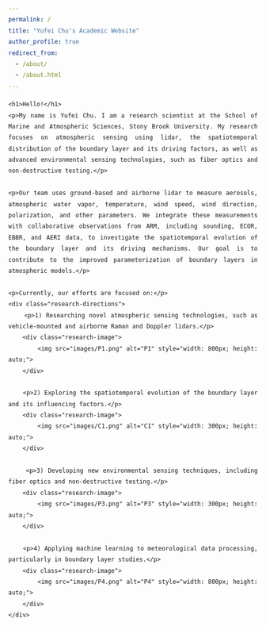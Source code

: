 ```yaml
---
permalink: /
title: "Yufei Chu's Academic Website"
author_profile: true
redirect_from: 
  - /about/
  - /about.html
---
```



<html lang="en">
<head>
    <meta charset="UTF-8">
    <meta name="viewport" content="width=device-width, initial-scale=1.0">
    <title>Yufei Chu Homepage</title>
    <style>
        body {
            font-family: 'Caveat', cursive; /* More rounded and fluid handwritten-style font */
            text-align: justify;
            padding: 20px;
            line-height: 1.6;
        }
        .research-directions {
            margin-left: 20px;
            line-height: 1.8;
        }
        .research-directions p {
            text-indent: 20px; /* Indentation for each research direction */
        }
        .research-image {
            text-align: center;
            margin-top: 10px;
            margin-bottom: 30px;
        }
    </style>
    <link href="https://fonts.googleapis.com/css2?family=Caveat:wght@400;500&display=swap" rel="stylesheet"> <!-- Import Caveat handwritten font from Google Fonts -->
</head>
<body>

    <h1>Hello!</h1>
    <p>My name is Yufei Chu. I am a research scientist at the School of Marine and Atmospheric Sciences, Stony Brook University. My research focuses on atmospheric sensing using lidar, the spatiotemporal distribution of the boundary layer and its driving factors, as well as advanced environmental sensing technologies, such as fiber optics and non-destructive testing.</p>

    <p>Our team uses ground-based and airborne lidar to measure aerosols, atmospheric water vapor, temperature, wind speed, wind direction, polarization, and other parameters. We integrate these measurements with collaborative observations from ARM, including sounding, ECOR, EBBR, and AERI data, to investigate the spatiotemporal evolution of the boundary layer and its driving mechanisms. Our goal is to contribute to the improved parameterization of boundary layers in atmospheric models.</p>

    <p>Currently, our efforts are focused on:</p>
    <div class="research-directions">
        <p>1) Researching novel atmospheric sensing technologies, such as vehicle-mounted and airborne Raman and Doppler lidars.</p>
        <div class="research-image">
            <img src="images/P1.png" alt="P1" style="width: 800px; height: auto;">
        </div>
        
        <p>2) Exploring the spatiotemporal evolution of the boundary layer and its influencing factors.</p>
        <div class="research-image">
            <img src="images/C1.png" alt="C1" style="width: 300px; height: auto;">
        </div>

        <p>3) Developing new environmental sensing techniques, including fiber optics and non-destructive testing.</p>
        <div class="research-image">
            <img src="images/P3.png" alt="P3" style="width: 300px; height: auto;">
        </div>

        <p>4) Applying machine learning to meteorological data processing, particularly in boundary layer studies.</p>
        <div class="research-image">
            <img src="images/P4.png" alt="P4" style="width: 800px; height: auto;">
        </div>
    </div>

</body>
</html>


